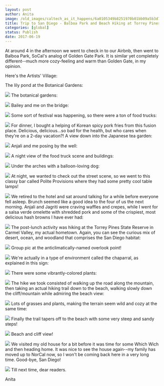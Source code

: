 ```yaml
---
layout: post
author: Anita
image: /old_images/caltech_as_it_happens/6a0105349b8251970b01bb09a5b3d7970d.jpg
title: Trip to San Diego - Balboa Park and Beach Hiking at Torrey Pines
categories: [global]
status: Publish
date: 2017-06-19
---
```


At around 4 in the afternoon we went to check in to our Airbnb, then went to Balboa Park, SoCal's analog of Golden Gate Park. It is similar yet completely different--much more cozy-feeling and warm than Golden Gate, in my opinion.

Here's the Artists' Village:

The lily pond at the Botanical Gardens:


![](/old_images/6a019b0005f8ce970d01b8d28cd89d970c-pi.jpg)
The botanical gardens:


![](/old_images/caltech_as_it_happens/6a0105349b8251970b01b8d28cd8a3970c.jpg)
Bailey and me on the bridge:


![](/old_images/caltech_as_it_happens/6a0105349b8251970b01b8d28cd8b0970c.jpg)
Some sort of festival was happening, so there were a ton of food trucks:


![](/old_images/6a019b0005f8ce970d01bb09a5b430970d-pi.jpg)
For dinner, I bought a helping of Korean spicy pork fries from this fusion place. Delicious, delicious...so bad for the health, but who cares when they're on a 2-day vacation?!
A view down into the Japanese tea garden:


![](/old_images/6a019b0005f8ce970d01b7c9029b8d970b-pi.jpg)
Anjali and me posing by the well:


![](/old_images/6a019b0005f8ce970d01b7c9029ba2970b-pi.jpg)
A night view of the food truck scene and buildings:


![](/old_images/caltech_as_it_happens/6a0105349b8251970b01b8d28cd907970c.jpg)
Under the arches with a balloon-loving dog:


![](/old_images/6a019b0005f8ce970d01b8d28cd93a970c-pi.jpg)
At night, we wanted to check out the street scene, so we went to this classy bar called Polite Provisions where they had some pretty cool table lamps!


![](/old_images/6a019b0005f8ce970d01bb09a5b568970d-pi.jpg)
We retired to the hotel and sat around talking for a while before everyone fell asleep. Brunch seemed like a good idea to the four of us the next morning. Anjali and Jagriti were craving waffles and crepes, while I went for a salsa verde omelette with shredded pork and some of the crispiest, most delicious hash browns I have ever had:


![](/old_images/caltech_as_it_happens/6a0105349b8251970b01bb09a5b4aa970d.jpg)
The post-lunch activity was hiking at the Torrey Pines State Reserve in Carmel Valley, my actual hometown. Again, you can see the curious mix of desert, ocean, and woodland that comprises the San Diego habitat:


![](/old_images/caltech_as_it_happens/6a0105349b8251970b01bb09a5b4b4970d.jpg)
Group pic at the anticlimatically-named overlook point!


![](/old_images/6a019b0005f8ce970d01b8d28cd96a970c-pi.jpg)
We're actually in a type of environment called the chaparral, as explained in this sign:


![](/old_images/caltech_as_it_happens/6a0105349b8251970b01b8d28cd96f970c.jpg)
There were some vibrantly-colored plants:


![](/old_images/6a019b0005f8ce970d01bb09a5b4e9970d-pi.jpg)
The hike we took consisted of walking up the road along the mountain, then taking an actual hiking trail down to the beach, walking slowly down the cliff/mountain while admiring the beach view:


![](/old_images/caltech_as_it_happens/6a0105349b8251970b01b7c9029c0a970b.jpg)
Lots of grasses and plants, making the terrain seem wild and cozy at the same time:


![](/old_images/6a019b0005f8ce970d01b7c9029c2d970b-pi.jpg)
Finally the trail tapers off to the beach with some very steep and sandy steps!


![](/old_images/caltech_as_it_happens/6a0105349b8251970b01b8d28cd9d1970c.jpg)
Beach and cliff view!


![](/old_images/6a019b0005f8ce970d01bb09a5b562970d-pi.jpg)
We visited my old house for a bit before it was time for some Which Wich and then heading home. It was nice to see the house again--my family has moved up to NorCal now, so I won't be coming back here in a very long time. Good-bye, San Diego!


![](/old_images/6a019b0005f8ce970d01b8d28cda26970c-pi.jpg)
Till next time, dear readers.

Anita
